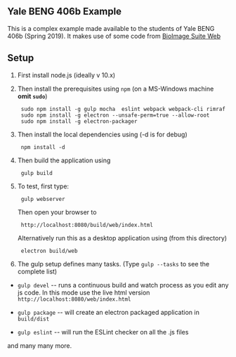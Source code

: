 ## Yale BENG 406b Example

This is a complex example made available to the students of Yale BENG 406b
(Spring 2019). It makes use of some code from
[BioImage Suite Web ](https://github.com/bioimagesuiteweb/bisweb/)


## Setup

1. First install node.js (ideally v 10.x)
2. Then install the prerequisites using `npm` (on a MS-Windows
machine __omit `sudo`__)

        sudo npm install -g gulp mocha  eslint webpack webpack-cli rimraf 
        sudo npm install -g electron --unsafe-perm=true --allow-root
        sudo npm install -g electron-packager

3. Then install the local dependencies using (-d is for debug)

        npm install -d
        
4. Then build the application using

        gulp build
        
        
5. To test, first type:

        gulp webserver
        
    Then open your browser to 
    
        http://localhost:8080/build/web/index.html
        
    Alternatively run this as a desktop application using (from this directory)
    
        electron build/web
        
6. The gulp setup defines many tasks. (Type `gulp --tasks` to see the complete
   list)
   
* `gulp devel` -- runs a continuous build and watch process as you edit any js
  code. In this mode use the live html version
  `http://localhost:8080/web/index.html`
  
* `gulp package` -- will create an electron packaged application in
  `build/dist`
  
* `gulp eslint` -- will run the ESLint checker on all the .js files

and many many more.

  
  
